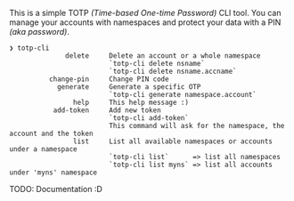 This is a simple TOTP _(Time-based One-time Password)_ CLI tool. You can manage your
accounts with namespaces and protect your data with a PIN _(aka password)_.

```
❯ totp-cli
              delete     Delete an account or a whole namespace
                         `totp-cli delete nsname`
                         `totp-cli delete nsname.accname`
          change-pin     Change PIN code
            generate     Generate a specific OTP
                         `totp-cli generate namespace.account`
                help     This help message :)
           add-token     Add new token
                         `totp-cli add-token`
                         This command will ask for the namespace, the account and the token
                list     List all available namespaces or accounts under a namespace
                         `totp-cli list`      => list all namespaces
                         `totp-cli list myns` => list all accounts under 'myns' namespace
```

TODO: Documentation :D
